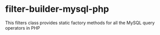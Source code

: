 # filter-builder-mysql-php
This filters class provides static factory methods for all the MySQL query operators in PHP
